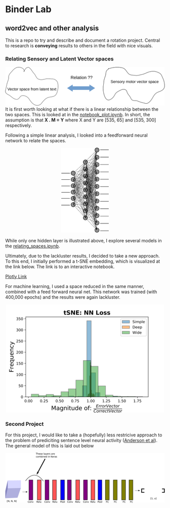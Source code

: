 # Binder Lab
## word2vec and other analysis

This is a repo to try and describe and document a rotation project. Central to research is **conveying** results to others in the field with nice visuals.
### Relating Sensory and Latent Vector spaces
![Image of spaces](data/vec_drawing.png)
 It is first worth looking at what if there is a linear relationship between the two spaces. This is looked at in the [notebook_plot.ipynb](notebook_plot.ipynb). In short, the assumption is that **X . M = Y** where X and Y are [535, 65] and [535, 300] respectively.

 Following a simple linear analysis, I looked into a feedforward neural network to relate the spaces.
<p align="center">
 <img src="data/nn.png" width="150">
</p>


While only one hidden layer is illustrated above, I explore several models in the [relating_spaces.ipynb](relating_spaces.ipynb).

Ultimately, due to the lackluster results, I decided to take a new approach. To this end, I initially performed a t-SNE embedding, which is visualized at the link below. The link is to an interactive notebook.


[Plotly Link](https://plot.ly/~famousshooter98/16/notes-this-notebook-was-made-just-to-vis/)

For machine learning, I used a space reduced in the same manner, combined with a feed forward neural net. This network was trained (with 400,000 epochs) and the results were again lackluster.
<p align="center">
 <img src="data/tSNE_model1.png" width="500">
</p>

### Second Project

For this project, I would like to take a (hopefully) less restricive approach to the problem of prediciting sentence level neural activity ([Anderson et al](https://academic.oup.com/cercor/article-lookup/doi/10.1093/cercor/bhw240)). The general model of this is laid out below

![CNN model](data/cnn.png)
